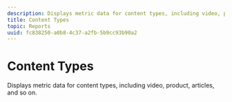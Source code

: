 ```yaml
---
description: Displays metric data for content types, including video, product, articles, and so on.
title: Content Types
topic: Reports
uuid: fc838250-a0b8-4c37-a2fb-5b9cc93b90a2
---
```


# Content Types

Displays metric data for content types, including video, product, articles, and so on.

